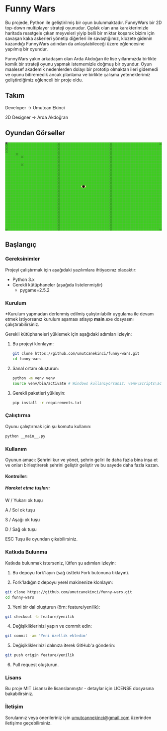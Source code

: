 # Funny Wars

Bu projede, Python ile geliştirilmiş bir oyun bulunmaktadır. FunnyWars bir 2D top-down multiplayer strateji oyunudur. Çıplak olan ana karakterimizle haritada reastgele çıkan meyveleri yiyip belli bir miktar koşarak bizim için savaşan kaka askerleri yönetip diğerleri ile savaştığımız, klozete gidenin kazandığı FunnyWars adından da anlaşılabileceği üzere eğlencesine yapılmış bir oyundur.

FunnyWars yakın arkadaşım olan Arda Akdoğan ile lise yıllarımızda birlikte komik bir strateji oyunu yapmak istememizle doğmuş bir oyundur.
Oyun maalesef akademik nedenlerden dolayı bir prototip olmaktan ileri gidemedi ve oyunu bitiremedik ancak planlama ve birlikte çalışma yeteneklerimiz geliştirdiğimiz eğlenceli bir proje oldu.

## Takım

Developer -> Umutcan Ekinci

2D Designer -> Arda Akdoğran

## Oyundan Görseller

![alt text](https://github.com/umutcanekinci/funny-wars/blob/main/images/sample.png?raw=true)

## Başlangıç

### Gereksinimler

Projeyi çalıştırmak için aşağıdaki yazılımlara ihtiyacınız olacaktır:

- Python 3.x
- Gerekli kütüphaneler (aşağıda listelenmiştir)
    - pygame=2.5.2

### Kurulum

*Kurulum yapmadan derlenmiş edilmiş çalıştırılabilir uygulama ile devam etmek istiyorsanız kurulum aşaması atlayıp __main__.exe dosyasını çalıştırabilirsiniz.


Gerekli kütüphaneleri yüklemek için aşağıdaki adımları izleyin:

1. Bu projeyi klonlayın:
    ```sh
    git clone https://github.com/umutcanekinci/funny-wars.git
    cd funny-wars
    ```

2. Sanal ortam oluşturun:
    ```sh
    python -m venv venv
    source venv/bin/activate # Windows kullanıyorsanız: venv\Scripts\activate
    ```

3. Gerekli paketleri yükleyin:
    ```sh
    pip install -r requirements.txt
    ```

### Çalıştırma

Oyunu çalıştırmak için şu komutu kullanın:
```sh
python __main__.py
```

### Kullanım

Oyunun amacı: Şehrini kur ve yönet, şehrin geliri ile daha fazla bina inşa et ve onları birleştirerek şehrini geliştir geliştir ve bu sayede daha fazla kazan.

#### Kontroller: 

##### Hareket etme tuşları:

W / Yukarı ok tuşu

A / Sol ok tuşu

S / Aşağı ok tuşu

D / Sağ ok tuşu

ESC Tuşu ile oyundan çıkabilirsiniz.

### Katkıda Bulunma

Katkıda bulunmak isterseniz, lütfen şu adımları izleyin:

1. Bu depoyu fork'layın (sağ üstteki Fork butonuna tıklayın).

2. Fork'ladığınız depoyu yerel makinenize klonlayın:
```sh
git clone https://github.com/umutcanekinci/funny-wars.git
cd funny-wars
```

3. Yeni bir dal oluşturun (örn: feature/yenilik):
```sh
git checkout -b feature/yenilik
```

4. Değişikliklerinizi yapın ve commit edin:
```sh
git commit -am 'Yeni özellik ekledim'
```

5. Değişikliklerinizi dalınıza iterek GitHub'a gönderin:
```sh
git push origin feature/yenilik
```

6. Pull request oluşturun.

### Lisans

Bu proje MIT Lisansı ile lisanslanmıştır - detaylar için LICENSE dosyasına bakabilirsiniz.

### İletişim

Sorularınız veya önerileriniz için umutcannekinci@gmail.com üzerinden iletişime geçebilirsiniz.
